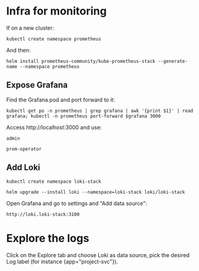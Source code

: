 # Infra for monitoring
If on a new cluster:
```
kubectl create namespace prometheus
```
And then:
```
helm install prometheus-community/kube-prometheus-stack --generate-name --namespace prometheus
```
## Expose Grafana
Find the Grafana pod and port forward to it:
```
kubectl get po -n prometheus | grep grafana | awk '{print $1}' | read grafana; kubectl -n prometheus port-forward $grafana 3000
```
Access http://localhost:3000 and use:
```
admin
```
```
prom-operator
```
## Add Loki
```
kubectl create namespace loki-stack
```
```
helm upgrade --install loki --namespace=loki-stack loki/loki-stack
```
Open Grafana and go to settings and "Add data source":
```
http://loki.loki-stack:3100
```
# Explore the logs
Click on the Explore tab and choose Loki as data source, pick the desired Log label (for instance {app="project-svc"}).